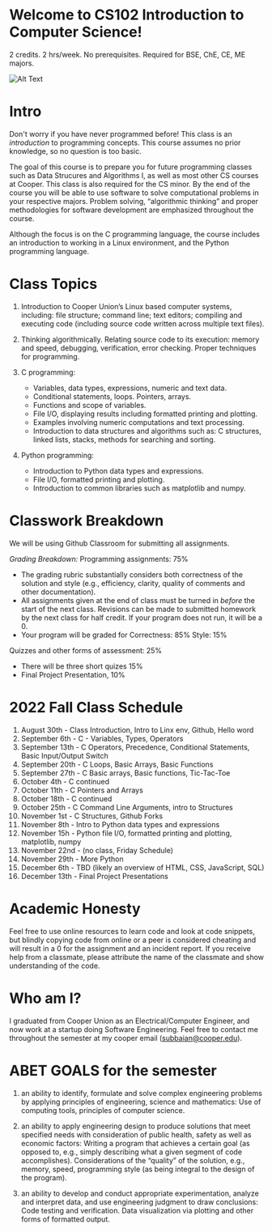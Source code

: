 # Welcome to CS102 Introduction to Computer Science!
2 credits. 2 hrs/week. No prerequisites. Required for BSE, ChE, CE, ME majors.

![Alt Text](https://media.giphy.com/media/maNB0qAiRVAty/giphy.gif)

# Intro
Don't worry if you have never programmed before! This class is an *introduction* to programming concepts. This course assumes no prior knowledge, so no question is too basic.

The goal of this course is to prepare you for future programming classes such as Data Strucures and Algorithms I, as well as most other CS courses at Cooper. This class is also required for the CS minor. By the end of the course you will be able to use software to solve computational problems in your respective majors. Problem solving, “algorithmic thinking” and proper methodologies for software development are emphasized throughout the course. 

Although the focus is on the C programming language, the course includes an introduction to working in a Linux environment, and the Python programming language. 


# Class Topics
1. Introduction to Cooper Union’s Linux based computer systems, including: file structure; command line; text editors; compiling and executing code (including source code written across multiple text files).

2. Thinking algorithmically. Relating source code to its execution: memory and speed, debugging, verification, error checking. Proper techniques for programming.

3. C programming:
   * Variables, data types, expressions, numeric and text data.
   * Conditional statements, loops. Pointers, arrays.
   * Functions and scope of variables.
   * File I/O, displaying results including formatted printing and plotting.
   * Examples involving numeric computations and text processing.
   * Introduction to data structures and algorithms such as: C structures, linked lists, stacks, methods for searching and sorting.

4. Python programming:
   * Introduction to Python data types and expressions.
   * File I/O, formatted printing and plotting.
   * Introduction to common libraries such as matplotlib and numpy.


# Classwork Breakdown
We will be using Github Classroom for submitting all assignments. 

*Grading Breakdown:*
Programming assignments: 75% 
   * The grading rubric substantially considers both correctness of the solution and style (e.g., efficiency, clarity, quality of comments and other documentation).
   * All assignments given at the end of class must be turned in *before* the start of the next class. Revisions can be made to submitted homework by the next class for half credit. If your program does not run, it will be a 0.
   * Your program will be graded for Correctness: 85% Style: 15%

Quizzes and other forms of assessment: 25%
   * There will be three short quizes 15%
   * Final Project Presentation, 10%

# 2022 Fall Class Schedule 
1. August 30th - Class Introduction, Intro to Linx env, Github, Hello word
3. September 6th - C - Variables, Types, Operators
4. September 13th - C Operators, Precedence, Conditional Statements, Basic Input/Output Switch
5. September 20th - C Loops, Basic Arrays, Basic Functions
6. September 27th - C Basic arrays, Basic functions, Tic-Tac-Toe
7. October 4th - C continued
8. October 11th - C Pointers and Arrays
9. October 18th - C continued
10. October 25th - C Command Line Arguments, intro to Structures
11. November 1st - C Structures, Github Forks
12. November 8th - Intro to Python data types and expressions
13. November 15h - Python file I/O, formatted printing and plotting, matplotlib, numpy
14. November 22nd - (no class, Friday Schedule)
15. November 29th -  More Python
16. December 6th - TBD (likely an overview of HTML, CSS, JavaScript, SQL)
17. December 13th - Final Project Presentations


# Academic Honesty
Feel free to use online resources to learn code and look at code snippets, but blindly copying code from online or a peer is considered cheating and will result in a 0 for the assignment and an incident report. If you receive help from a classmate, please attribute the name of the classmate and show understanding of the code. 

# Who am I?
I graduated from Cooper Union as an Electrical/Computer Engineer, and now work at a startup doing Software Engineering. Feel free to contact me throughout the semester at my cooper email (subbaian@cooper.edu).


# ABET GOALS for the semester
1) an ability to identify, formulate and solve complex engineering problems by applying principles of engineering, science and mathematics: Use of computing tools, principles of computer science.

2) an ability to apply engineering design to produce solutions that meet specified needs with consideration of public health, safety as well as economic factors:
Writing a program that achieves a certain goal (as opposed to, e.g., simply describing what a given segment of code accomplishes). Considerations of the “quality” of the solution, e.g., memory, speed, programming style (as being integral to the design of the program).

3) an ability to develop and conduct appropriate experimentation, analyze and interpret data, and use engineering judgment to draw conclusions:
Code testing and verification. Data visualization via plotting and other forms of formatted output.


